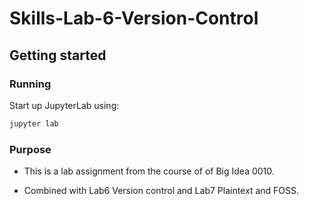 # Skills-Lab-6-Version-Control

## Getting started


### Running

Start up JupyterLab using:

```bash
jupyter lab
```

### Purpose
- This is a lab assignment from the course of of Big Idea 0010.

- Combined with Lab6 Version control and Lab7 Plaintext and FOSS.
